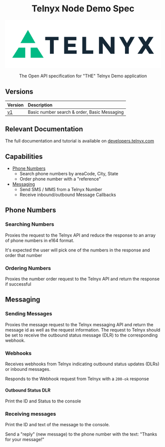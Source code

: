 <div align="center">

# Telnyx Node Demo Spec

![Telnyx](logo-dark.png)

The Open API specification for "THE" Telnyx Demo application

</div>

## Versions

| Version                     | Description                                  |
|:----------------------------|:---------------------------------------------|
| [v1](cpaas-example.v1.json) | Basic number search & order, Basic Messaging |

## Relevant Documentation

The full documentation and tutorial is available on [developers.telnyx.com](https://developers.telnyx.com/)

## Capabilities

* [Phone Numbers](#phone-numbers)
  * Search phone numbers by areaCode, City, State
  * Order phone number with a "reference"
* [Messaging](#messaging)
  * Send SMS / MMS from a Telnyx Number
  * Receive inbound/outbound Message Callbacks

## Phone Numbers

### Searching Numbers

Proxies the request to the Telnyx API and reduce the response to an array of phone numbers in e164 format.

It's expected the user will pick one of the numbers in the response and order that number

### Ordering Numbers

Proxies the number order request to the Telnyx API and return the response if successful

## Messaging

### Sending Messages

Proxies the message request to the Telnyx messaging API and return the message id as well as the request information.  The request to Telnyx should be set to receive the outbound status message (DLR) to the corresponding webhook.

### Webhooks

Receives webhooks from Telnyx indicating outbound status updates (DLRs) or inbound messages.

Responds to the Webhook request from Telnyx with a `200-ok` response

#### Outbound Status DLR

Print the ID and Status to the console

### Receiving messages

Print the ID and text of the message to the console.

Send a "reply" (new message) to the phone number with the text: "Thanks for your message!"